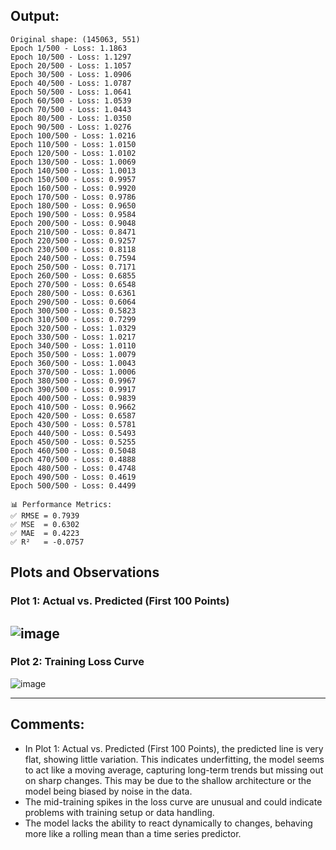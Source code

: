 ## Output:

```
Original shape: (145063, 551)
Epoch 1/500 - Loss: 1.1863
Epoch 10/500 - Loss: 1.1297
Epoch 20/500 - Loss: 1.1057
Epoch 30/500 - Loss: 1.0906
Epoch 40/500 - Loss: 1.0787
Epoch 50/500 - Loss: 1.0641
Epoch 60/500 - Loss: 1.0539
Epoch 70/500 - Loss: 1.0443
Epoch 80/500 - Loss: 1.0350
Epoch 90/500 - Loss: 1.0276
Epoch 100/500 - Loss: 1.0216
Epoch 110/500 - Loss: 1.0150
Epoch 120/500 - Loss: 1.0102
Epoch 130/500 - Loss: 1.0069
Epoch 140/500 - Loss: 1.0013
Epoch 150/500 - Loss: 0.9957
Epoch 160/500 - Loss: 0.9920
Epoch 170/500 - Loss: 0.9786
Epoch 180/500 - Loss: 0.9650
Epoch 190/500 - Loss: 0.9584
Epoch 200/500 - Loss: 0.9048
Epoch 210/500 - Loss: 0.8471
Epoch 220/500 - Loss: 0.9257
Epoch 230/500 - Loss: 0.8118
Epoch 240/500 - Loss: 0.7594
Epoch 250/500 - Loss: 0.7171
Epoch 260/500 - Loss: 0.6855
Epoch 270/500 - Loss: 0.6548
Epoch 280/500 - Loss: 0.6361
Epoch 290/500 - Loss: 0.6064
Epoch 300/500 - Loss: 0.5823
Epoch 310/500 - Loss: 0.7299
Epoch 320/500 - Loss: 1.0329
Epoch 330/500 - Loss: 1.0217
Epoch 340/500 - Loss: 1.0110
Epoch 350/500 - Loss: 1.0079
Epoch 360/500 - Loss: 1.0043
Epoch 370/500 - Loss: 1.0006
Epoch 380/500 - Loss: 0.9967
Epoch 390/500 - Loss: 0.9917
Epoch 400/500 - Loss: 0.9839
Epoch 410/500 - Loss: 0.9662
Epoch 420/500 - Loss: 0.6587
Epoch 430/500 - Loss: 0.5781
Epoch 440/500 - Loss: 0.5493
Epoch 450/500 - Loss: 0.5255
Epoch 460/500 - Loss: 0.5048
Epoch 470/500 - Loss: 0.4888
Epoch 480/500 - Loss: 0.4748
Epoch 490/500 - Loss: 0.4619
Epoch 500/500 - Loss: 0.4499

📊 Performance Metrics:
✅ RMSE = 0.7939
✅ MSE  = 0.6302
✅ MAE  = 0.4223
✅ R²   = -0.0757
```

## Plots and Observations

### Plot 1: Actual vs. Predicted (First 100 Points)
![image](https://github.com/user-attachments/assets/e52ac6e6-51b5-4d0f-865c-f79b3cca136d)
---

### Plot 2: Training Loss Curve
![image](https://github.com/user-attachments/assets/025b5964-7b19-4b55-b8ca-f04411a1b944)

---

## Comments:

- In Plot 1: Actual vs. Predicted (First 100 Points), the predicted line is very flat, showing little variation. This indicates underfitting, the model seems to act like a moving average, capturing long-term trends but missing out on sharp changes. This may be due to the shallow architecture or the model being biased by noise in the data.
- The mid-training spikes in the loss curve are unusual and could indicate problems with training setup or data handling.
- The model lacks the ability to react dynamically to changes, behaving more like a rolling mean than a time series predictor.
